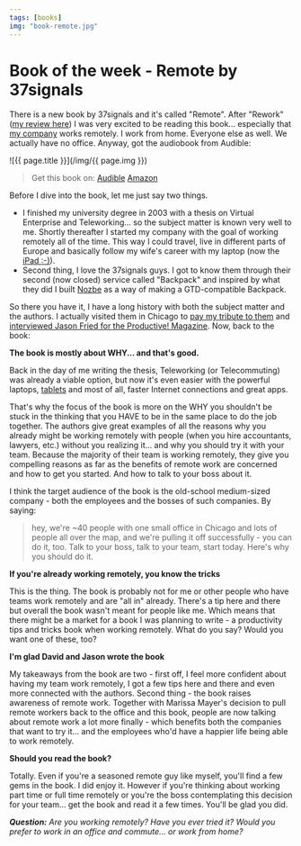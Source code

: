 ```yaml
---
tags: [books]
img: "book-remote.jpg"
---
```


# Book of the week - Remote by 37signals

There is a new book by 37signals and it's called "Remote". After "Rework" ([my review here][r1]) I was very excited to be reading this book... especially that [my company][n] works remotely. I work from home. Everyone else as well. We actually have no office. Anyway, got the audiobook from Audible:

<!--More-->

![{{ page.title }}](/img/{{ page.img }})

> Get this book on:
  [Audible](https://www.audible.com/pd/B00DJ5W592?tag=sliwinski-20)
  [Amazon](https://www.amazon.com/dp/0804137501?tag=sliwinski-20)


Before I dive into the book, let me just say two things. 

* I finished my university degree in 2003 with a thesis on Virtual Enterprise and Teleworking... so the subject matter is known very well to me. Shortly thereafter I started my company with the goal of working remotely all of the time. This way I could travel, live in different parts of Europe and basically follow my wife's career with my laptop (now the [iPad :-)][o]).
* Second thing, I love the 37signals guys. I got to know them through their second (now closed) service called "Backpack" and inspired by what they did I built [Nozbe][n] as a way of making a GTD-compatible Backpack.

So there you have it, I have a long history with both the subject matter and the authors. I actually visited them in Chicago to [pay my tribute to them][r2] and [interviewed Jason Fried for the Productive! Magazine][r3]. Now, back to the book:



**The book is mostly about WHY... and that's good.**

Back in the day of me writing the thesis, Teleworking (or Telecommuting) was already a viable option, but now it's even easier with the powerful laptops, [tablets][o] and most of all, faster Internet connections and great apps.

That's why the focus of the book is more on the WHY you shouldn't be stuck in the thinking that you HAVE to be in the same place to do the job together. The authors give great examples of all the reasons why you already might be working remotely with people (when you hire accountants, lawyers, etc.) without you realizing it... and why you should try it with your team. Because the majority of their team is working remotely, they give you compelling reasons as far as the benefits of remote work are concerned and how to get you started. And how to talk to your boss about it.

I think the target audience of the book is the old-school medium-sized company - both the employees and the bosses of such companies. By saying:

> hey, we're ~40 people with one small office in Chicago and lots of people all over the map, and we're pulling it off successfully - you can do it, too. Talk to your boss, talk to your team, start today. Here's why you should do it.

**If you're already working remotely, you know the tricks**

This is the thing. The book is probably not for me or other people who have teams work remotely and are "all in" already. There's a tip here and there but overall the book wasn't meant for people like me. Which means that there might be a market for a book I was planning to write - a productivity tips and tricks book when working remotely. What do you say? Would you want one of these, too?

**I'm glad David and Jason wrote the book**

My takeaways from the book are two - first off, I feel more confident about having my team work remotely, I got a few tips here and there and even more connected with the authors. Second thing - the book raises awareness of remote work. Together with Marissa Mayer's decision to pull remote workers back to the office and this book, people are now talking about remote work a lot more finally - which benefits both the companies that want to try it... and the employees who'd have a happier life being able to work remotely.

**Should you read the book?**

Totally. Even if you're a seasoned remote guy like myself, you'll find a few gems in the book. I did enjoy it. However if you're thinking about working part time or full time remotely or you're the boss contemplating this decision for your team... get the book and read it a few times. You'll be glad you did.

***Question:*** *Are you working remotely? Have you ever tried it? Would you prefer to work in an office and commute... or work from home?*

[r3]: /jason-fried-of-37signals-interviewed-for-productive-magazine-8
[r2]: /my-visit-to-37signals-masterclass-in-chicago/
[r1]: /review-of-37signals-cookbook-called-rework-ge/
[d]: http://db.tt/kD7Liux
[e]: /how-i-use-evernote
[i]: /ipadonly
[n]: http://www.nozbe.com/
[ns]: http://www.nozbe.com/signup
[o]: http://ipadonly.com/
[p]: /magazine/
[s]: /productive_show
[t]: http://twitter.com/MSliwinski


[n]: https://michael.gratis/nozbe